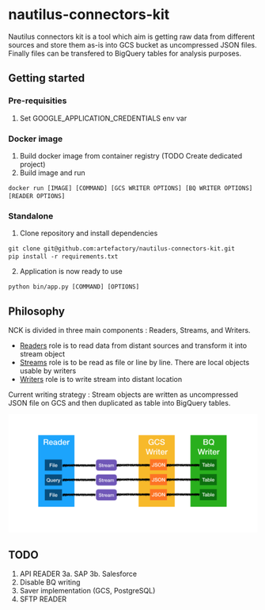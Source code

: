 # nautilus-connectors-kit

Nautilus connectors kit is a tool which aim is getting raw data from different sources and store them as-is into GCS bucket as uncompressed JSON files. 
Finally files can be transfered to BigQuery tables for analysis purposes.

## Getting started

### Pre-requisities

1. Set GOOGLE_APPLICATION_CREDENTIALS env var

### Docker image

1. Build docker image from container registry (TODO Create dedicated project)
2. Build image and run
```shell
docker run [IMAGE] [COMMAND] [GCS WRITER OPTIONS] [BQ WRITER OPTIONS] [READER OPTIONS]
```

### Standalone

1. Clone repository and install dependencies
```shell
git clone git@github.com:artefactory/nautilus-connectors-kit.git
pip install -r requirements.txt
```

2. Application is now ready to use
```shell
python bin/app.py [COMMAND] [OPTIONS]
```

## Philosophy

NCK is divided in three main components : Readers, Streams, and Writers.

- [Readers](./lib/readers/README.md) role is to read data from distant sources and transform it into stream object
- [Streams](./lib/streams/README.md) role is to be read as file or line by line. There are local objects usable by writers
- [Writers](./lib/writers/README.md) role is to write stream into distant location

Current writing strategy : Stream objects are written as uncompressed JSON file on GCS and then duplicated as table into BigQuery tables.

![NCK Philosophy Schema](./nck-philosophy.png)

## TODO

1. API READER
    3a. SAP
    3b. Salesforce
2. Disable BQ writing
3. Saver implementation (GCS, PostgreSQL)
4. SFTP READER
